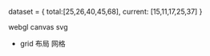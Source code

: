 dataset = {
    total:[25,26,40,45,68],
    current: [15,11,17,25,37]
}

webgl canvas svg

- grid 布局 网格